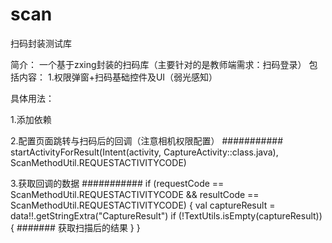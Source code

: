 # scan
扫码封装测试库

简介：
一个基于zxing封装的扫码库（主要针对的是教师端需求：扫码登录）
包括内容：
1.权限弹窗+扫码基础控件及UI（弱光感知）

具体用法：

1.添加依赖

2.配置页面跳转与扫码后的回调（注意相机权限配置）
###########
startActivityForResult(Intent(activity, CaptureActivity::class.java), ScanMethodUtil.REQUESTACTIVITYCODE)

3.获取回调的数据
###########
        if (requestCode == ScanMethodUtil.REQUESTACTIVITYCODE && resultCode == ScanMethodUtil.REQUESTACTIVITYCODE) {
            val captureResult = data!!.getStringExtra("CaptureResult")
            if (!TextUtils.isEmpty(captureResult)) {
             #######
             获取扫描后的结果
            }
        }